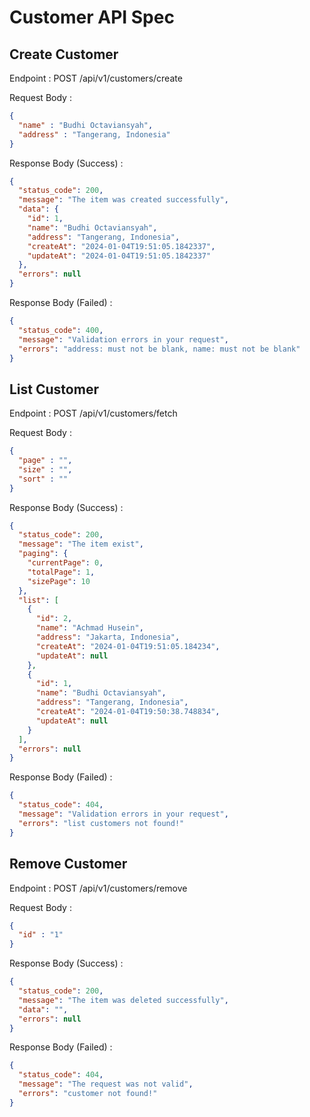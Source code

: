 # Customer API Spec

## Create Customer
Endpoint : POST /api/v1/customers/create

Request Body :
```json
{
  "name" : "Budhi Octaviansyah",
  "address" : "Tangerang, Indonesia"
}
```

Response Body (Success) :
```json
{
  "status_code": 200,
  "message": "The item was created successfully",
  "data": {
    "id": 1,
    "name": "Budhi Octaviansyah",
    "address": "Tangerang, Indonesia",
    "createAt": "2024-01-04T19:51:05.1842337",
    "updateAt": "2024-01-04T19:51:05.1842337"
  },
  "errors": null
}
```

Response Body (Failed) :
```json
{
  "status_code": 400,
  "message": "Validation errors in your request",
  "errors": "address: must not be blank, name: must not be blank"
}
```

## List Customer
Endpoint : POST /api/v1/customers/fetch

Request Body :
```json
{
  "page" : "",
  "size" : "",
  "sort" : ""
}
```

Response Body (Success) :
```json
{
  "status_code": 200,
  "message": "The item exist",
  "paging": {
    "currentPage": 0,
    "totalPage": 1,
    "sizePage": 10
  },
  "list": [
    {
      "id": 2,
      "name": "Achmad Husein",
      "address": "Jakarta, Indonesia",
      "createAt": "2024-01-04T19:51:05.184234",
      "updateAt": null
    },
    {
      "id": 1,
      "name": "Budhi Octaviansyah",
      "address": "Tangerang, Indonesia",
      "createAt": "2024-01-04T19:50:38.748834",
      "updateAt": null
    }
  ],
  "errors": null
}
```

Response Body (Failed) :

```json
{
  "status_code": 404,
  "message": "Validation errors in your request",
  "errors": "list customers not found!"
}
```

## Remove Customer
Endpoint : POST /api/v1/customers/remove

Request Body :
```json
{
  "id" : "1"
}
```

Response Body (Success) :
```json
{
  "status_code": 200,
  "message": "The item was deleted successfully",
  "data": "",
  "errors": null
}
```

Response Body (Failed) :
```json
{
  "status_code": 404,
  "message": "The request was not valid",
  "errors": "customer not found!"
}
```